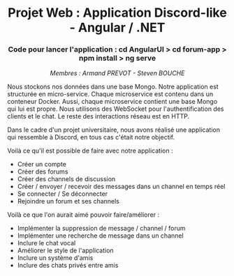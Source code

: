 <h1 align="center"> Projet Web : Application Discord-like - Angular / .NET</h1>
<h3 align="center"> Code pour lancer l'application : <strong> cd AngularUI > cd forum-app > npm install > ng serve</strong> </h3>

<p align="center"><i>Membres : Armand PREVOT - Steven BOUCHE</i></p>

Nous stockons nos données dans une base Mongo.
Notre application est structurée en micro-service.
Chaque microservice est contenu dans un conteneur Docker.
Aussi, chaque microservice contient une base Mongo qui lui est propre.
Nous utilisons des WebSocket pour l'authentification des clients et le chat. Le reste des interactions réseau est en HTTP.

Dans le cadre d'un projet universitaire, nous avons réalisé une application qui ressemble à Discord, en tous cas c'était notre objectif.

Voilà ce qu'il est possible de faire avec notre application :
  - Créer un compte
  - Créer des forums
  - Créer des channels de discussion
  - Créer / envoyer / recevoir des messages dans un channel en temps réel
  - Se connecter / Se déconnecter
  - Rejoindre un forum et ses channels
 
 Voilà ce que l'on aurait aimé pouvoir faire/améliorer :
  - Implémenter la suppression de message / channel / forum
  - Implémenter une recherche de message dans un channel
  - Inclure le chat vocal
  - Améliorer le style de l'application
  - Inclure un système d'amis
  - Inclure des chats privés entre amis
